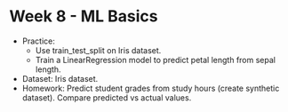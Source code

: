 # Week 8 - ML Basics
- Practice:
    - Use train_test_split on Iris dataset.
    - Train a LinearRegression model to predict petal length from sepal length.
- Dataset: Iris dataset.
- Homework: Predict student grades from study hours (create synthetic dataset). Compare predicted vs actual values.